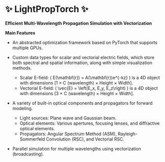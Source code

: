 # ✨ LightPropTorch ✨

**Efficient Multi-Wavelength Propagation Simulation with Vectorization**

**Main Features**

- An abstracted optimization framework based on PyTorch that supports multiple GPUs.

- Custom data types for scalar and vectorial electric fields, which store both spectral and spatial information, along with simple visualization methods.
    - Scalar E-field: \( E(\mathbf{r}) = A(\mathbf{r})e^{-kz} \) is a 4D object with dimensions [1 × C (wavelength) × Height × Width].
    - Vectorial E-field: \( \vec{E} = \left(E_x, E_y, E_z\right) \) is a 4D object with dimensions [3 × C (wavelength) × Height × Width].

- A variety of built-in optical components and propagators for forward modeling.
    - Light sources: Plane wave and Gaussian beam.
    - Optical elements: Various apertures, focusing lenses, and diffractive optical elements.
    - Propagators: Angular Spectrum Method (ASM), Rayleigh-Sommerfeld Convolution (RSC), and Vectorial RSC.

- Parallel simulation for multiple wavelengths using vectorization (broadcasting).

    


